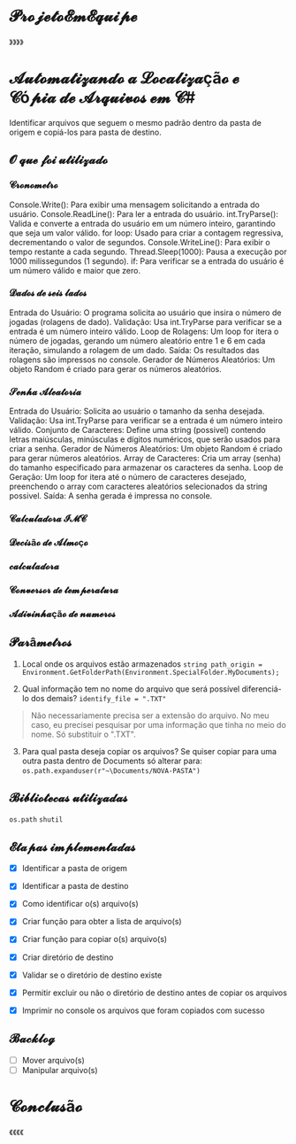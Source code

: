 # **𝓟𝓻𝓸𝓳𝓮𝓽𝓸𝓔𝓶𝓔𝓺𝓾𝓲𝓹𝓮**
》》》》
# **𝓐𝓾𝓽𝓸𝓶𝓪𝓽𝓲𝔃𝓪𝓷𝓭𝓸 𝓪 𝓛𝓸𝓬𝓪𝓵𝓲𝔃𝓪çã𝓸 𝓮 𝓒ó𝓹𝓲𝓪 𝓭𝓮 𝓐𝓻𝓺𝓾𝓲𝓿𝓸𝓼 𝓮𝓶 𝓒#**
Identificar arquivos que seguem o mesmo padrão dentro da pasta de origem e copiá-los para pasta de destino.

## **𝓞 𝓺𝓾𝓮 𝓯𝓸𝓲 𝓾𝓽𝓲𝓵𝓲𝔃𝓪𝓭𝓸**
### **𝓒𝓻𝓸𝓷𝓸𝓶𝓮𝓽𝓻𝓸**
Console.Write(): Para exibir uma mensagem solicitando a entrada do usuário.
Console.ReadLine(): Para ler a entrada do usuário.
int.TryParse(): Valida e converte a entrada do usuário em um número inteiro, garantindo que seja um valor válido.
for loop: Usado para criar a contagem regressiva, decrementando o valor de segundos.
Console.WriteLine(): Para exibir o tempo restante a cada segundo.
Thread.Sleep(1000): Pausa a execução por 1000 milissegundos (1 segundo).
if: Para verificar se a entrada do usuário é um número válido e maior que zero.

### **𝓓𝓪𝓭𝓸𝓼 𝓭𝓮 𝓼𝓮𝓲𝓼 𝓵𝓪𝓭𝓸𝓼**
Entrada do Usuário: O programa solicita ao usuário que insira o número de jogadas (rolagens de dado).
Validação: Usa int.TryParse para verificar se a entrada é um número inteiro válido.
Loop de Rolagens: Um loop for itera o número de jogadas, gerando um número aleatório entre 1 e 6 em cada iteração, simulando a rolagem de um dado.
Saída: Os resultados das rolagens são impressos no console.
Gerador de Números Aleatórios: Um objeto Random é criado para gerar os números aleatórios.

### **𝓢𝓮𝓷𝓱𝓪 𝓐𝓵𝓮𝓪𝓽𝓸𝓻𝓲𝓪**
Entrada do Usuário: Solicita ao usuário o tamanho da senha desejada.
Validação: Usa int.TryParse para verificar se a entrada é um número inteiro válido.
Conjunto de Caracteres: Define uma string (possivel) contendo letras maiúsculas, minúsculas e dígitos numéricos, que serão usados para criar a senha.
Gerador de Números Aleatórios: Um objeto Random é criado para gerar números aleatórios.
Array de Caracteres: Cria um array (senha) do tamanho especificado para armazenar os caracteres da senha.
Loop de Geração: Um loop for itera até o número de caracteres desejado, preenchendo o array com caracteres aleatórios selecionados da string possivel.
Saída: A senha gerada é impressa no console.

### **𝓒𝓪𝓵𝓬𝓾𝓵𝓪𝓭𝓸𝓻𝓪 𝓘𝓜𝓒**
### **𝓓𝓮𝓬𝓲𝓼ã𝓸 𝓭𝓮 𝓐𝓵𝓶𝓸ç𝓸**
### **𝓬𝓪𝓵𝓬𝓾𝓵𝓪𝓭𝓸𝓻𝓪**
### **𝓒𝓸𝓷𝓿𝓮𝓻𝓼𝓸𝓻 𝓭𝓮 𝓽𝓮𝓶𝓹𝓮𝓻𝓪𝓽𝓾𝓻𝓪**
### **𝓐𝓭𝓲𝓿𝓲𝓷𝓱𝓪çã𝓸 𝓭𝓮 𝓷𝓾𝓶𝓮𝓻𝓸𝓼**

## **𝓟𝓪𝓻â𝓶𝓮𝓽𝓻𝓸𝓼**

1. Local onde os arquivos estão armazenados ```string path_origin = Environment.GetFolderPath(Environment.SpecialFolder.MyDocuments);```

2. Qual informação tem no nome do arquivo que será possível diferenciá-lo dos demais? ```identify_file = ".TXT"```
> Não necessariamente precisa ser a extensão do arquivo. No meu caso, eu precisei pesquisar por uma informação que tinha no meio do nome.
Só substituir o ".TXT". 

3. Para qual pasta deseja copiar os arquivos? Se quiser copiar para uma outra pasta dentro de Documents só alterar para: ```os.path.expanduser(r"~\Documents/NOVA-PASTA")```

## **𝓑𝓲𝓫𝓵𝓲𝓸𝓽𝓮𝓬𝓪𝓼 𝓾𝓽𝓲𝓵𝓲𝔃𝓪𝓭𝓪𝓼**
```os.path```
```shutil```

## **𝓔𝓽𝓪𝓹𝓪𝓼 𝓲𝓶𝓹𝓵𝓮𝓶𝓮𝓷𝓽𝓪𝓭𝓪𝓼**
- [x] Identificar a pasta de origem
- [x] Identificar a pasta de destino 
- [x] Como identificar o(s) arquivo(s)
- [x] Criar função para obter a lista de arquivo(s)
- [x] Criar função para copiar o(s) arquivo(s)
- [x] Criar diretório de destino
- [x] Validar se o diretório de destino existe
- [x] Permitir excluir ou não o diretório de destino antes de copiar os arquivos
- [x] Imprimir no console os arquivos que foram copiados com sucesso


## **𝓑𝓪𝓬𝓴𝓵𝓸𝓰**
- [ ] Mover arquivo(s)
- [ ] Manipular arquivo(s)

# **𝓒𝓸𝓷𝓬𝓵𝓾𝓼ã𝓸**
《《《《
